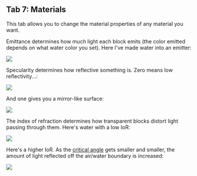 ## Tab 7: Materials

This tab allows you to change the material properties of any material you want. 

Emittance determines how much light each block emits (the color emitted depends on what water color you set). Here I've made water into an emitter:

<img src="https://i.imgur.com/uciPSpe.png">

Specularity determines how reflective something is. Zero means low reflectivity...:

<img src="https://i.imgur.com/AUsgr9q.png">

And one gives you a mirror-like surface:

<img src="https://i.imgur.com/2F7433a.png">

The index of refraction determines how transparent blocks distort light passing through them. Here's water with a low IoR:

<img src="https://i.imgur.com/UEGaqys.png">

Here's a higher IoR. As the [critical angle](https://en.wikipedia.org/wiki/Total_internal_reflection#Critical_angle) gets smaller and smaller, the amount of light reflected off the air/water boundary is increased:

<img src="https://i.imgur.com/thXGZSp.png">
